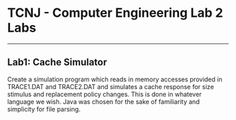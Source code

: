 # TCNJ - Computer Engineering Lab 2 Labs

----
Lab1: Cache Simulator
----
Create a simulation program which reads in memory accesses provided in TRACE1.DAT and TRACE2.DAT and simulates a cache response for size stimulus and replacement policy changes. This is done in whatever language we wish. Java was chosen for the sake of familiarity and simplicity for file parsing.
